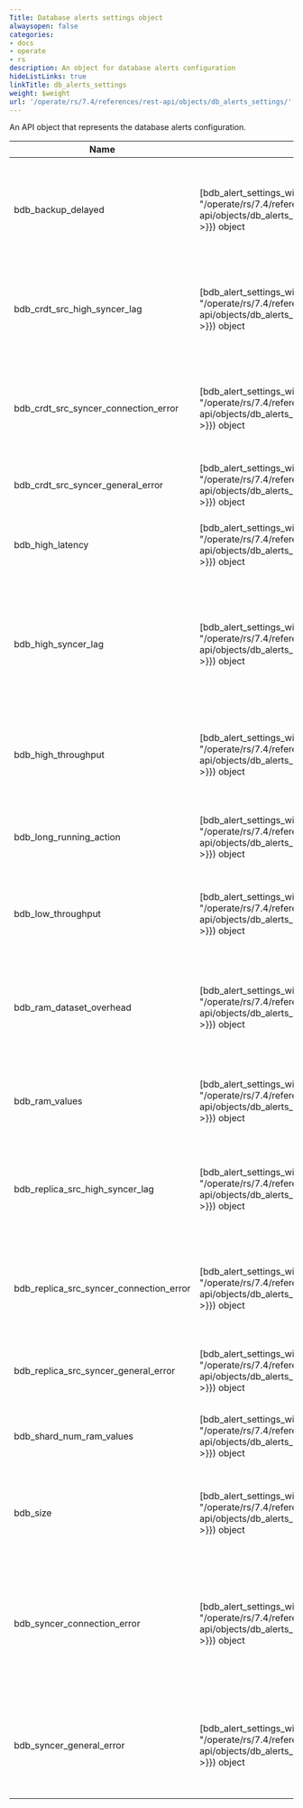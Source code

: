 ```yaml
---
Title: Database alerts settings object
alwaysopen: false
categories:
- docs
- operate
- rs
description: An object for database alerts configuration
hideListLinks: true
linkTitle: db_alerts_settings
weight: $weight
url: '/operate/rs/7.4/references/rest-api/objects/db_alerts_settings/'
---
```


An API object that represents the database alerts configuration.

| Name | Type/Value | Description |
|------|------------|-------------|
| bdb_backup_delayed | [bdb_alert_settings_with_threshold]({{< relref "/operate/rs/7.4/references/rest-api/objects/db_alerts_settings/bdb_alert_settings_with_threshold" >}}) object | Periodic backup has been delayed for longer than specified threshold value (minutes) |
| bdb_crdt_src_high_syncer_lag | [bdb_alert_settings_with_threshold]({{< relref "/operate/rs/7.4/references/rest-api/objects/db_alerts_settings/bdb_alert_settings_with_threshold" >}}) object | CRDB source sync lag is higher than specified threshold value (seconds) |
| bdb_crdt_src_syncer_connection_error | [bdb_alert_settings_with_threshold]({{< relref "/operate/rs/7.4/references/rest-api/objects/db_alerts_settings/bdb_alert_settings_with_threshold" >}}) object | CRDB source sync had a connection error while trying to connect to replica source |
| bdb_crdt_src_syncer_general_error | [bdb_alert_settings_with_threshold]({{< relref "/operate/rs/7.4/references/rest-api/objects/db_alerts_settings/bdb_alert_settings_with_threshold" >}}) object | CRDB sync encountered in general error |
| bdb_high_latency | [bdb_alert_settings_with_threshold]({{< relref "/operate/rs/7.4/references/rest-api/objects/db_alerts_settings/bdb_alert_settings_with_threshold" >}}) object | Latency is higher than specified threshold value (microsec) |
| bdb_high_syncer_lag | [bdb_alert_settings_with_threshold]({{< relref "/operate/rs/7.4/references/rest-api/objects/db_alerts_settings/bdb_alert_settings_with_threshold" >}}) object | Replica of sync lag is higher than specified threshold value (seconds) (deprecated as of Redis Enterprise v5.0.1) |
| bdb_high_throughput | [bdb_alert_settings_with_threshold]({{< relref "/operate/rs/7.4/references/rest-api/objects/db_alerts_settings/bdb_alert_settings_with_threshold" >}}) object | Throughput is higher than specified threshold value (requests / sec) |
| bdb_long_running_action | [bdb_alert_settings_with_threshold]({{< relref "/operate/rs/7.4/references/rest-api/objects/db_alerts_settings/bdb_alert_settings_with_threshold" >}}) object | An alert for state machines that are running for too long |
| bdb_low_throughput | [bdb_alert_settings_with_threshold]({{< relref "/operate/rs/7.4/references/rest-api/objects/db_alerts_settings/bdb_alert_settings_with_threshold" >}}) object | Throughput is lower than specified threshold value (requests / sec) |
| bdb_ram_dataset_overhead | [bdb_alert_settings_with_threshold]({{< relref "/operate/rs/7.4/references/rest-api/objects/db_alerts_settings/bdb_alert_settings_with_threshold" >}}) object | Dataset RAM overhead of a shard has reached the threshold value (% of its RAM limit) |
| bdb_ram_values | [bdb_alert_settings_with_threshold]({{< relref "/operate/rs/7.4/references/rest-api/objects/db_alerts_settings/bdb_alert_settings_with_threshold" >}}) object | Percent of values kept in a shard's RAM is lower than (% of its key count) |
| bdb_replica_src_high_syncer_lag | [bdb_alert_settings_with_threshold]({{< relref "/operate/rs/7.4/references/rest-api/objects/db_alerts_settings/bdb_alert_settings_with_threshold" >}}) object | Replica of source sync lag is higher than specified threshold value (seconds) |
| bdb_replica_src_syncer_connection_error | [bdb_alert_settings_with_threshold]({{< relref "/operate/rs/7.4/references/rest-api/objects/db_alerts_settings/bdb_alert_settings_with_threshold" >}}) object | Replica of source sync has connection error while trying to connect replica source |
| bdb_replica_src_syncer_general_error | [bdb_alert_settings_with_threshold]({{< relref "/operate/rs/7.4/references/rest-api/objects/db_alerts_settings/bdb_alert_settings_with_threshold" >}}) object | Replica of sync encountered in general error |
| bdb_shard_num_ram_values | [bdb_alert_settings_with_threshold]({{< relref "/operate/rs/7.4/references/rest-api/objects/db_alerts_settings/bdb_alert_settings_with_threshold" >}}) object | Number of values kept in a shard's RAM is lower than (values) |
| bdb_size | [bdb_alert_settings_with_threshold]({{< relref "/operate/rs/7.4/references/rest-api/objects/db_alerts_settings/bdb_alert_settings_with_threshold" >}}) object | Dataset size has reached the threshold value \(% of the memory limit) |
| bdb_syncer_connection_error | [bdb_alert_settings_with_threshold]({{< relref "/operate/rs/7.4/references/rest-api/objects/db_alerts_settings/bdb_alert_settings_with_threshold" >}}) object | Replica of sync has connection error while trying to connect replica source (deprecated as of Redis Enterprise v5.0.1) |
| bdb_syncer_general_error | [bdb_alert_settings_with_threshold]({{< relref "/operate/rs/7.4/references/rest-api/objects/db_alerts_settings/bdb_alert_settings_with_threshold" >}}) object | Replica of sync encountered in general error (deprecated as of Redis Enterprise v5.0.1) |
